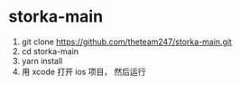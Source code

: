 # storka-main

1. git clone https://github.com/theteam247/storka-main.git
2. cd storka-main
3. yarn install
4. 用 xcode 打开 ios 项目， 然后运行

